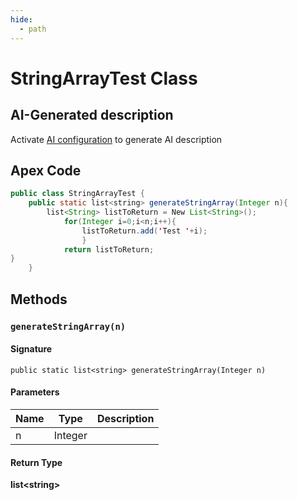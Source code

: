 ```yaml
---
hide:
  - path
---
```


# StringArrayTest Class

## AI-Generated description

Activate [AI configuration](https://sfdx-hardis.cloudity.com/salesforce-ai-setup/) to generate AI description

## Apex Code

```java
public class StringArrayTest {
	public static list<string> generateStringArray(Integer n){
        list<String> listToReturn = New List<String>();
            for(Integer i=0;i<n;i++){
                listToReturn.add('Test '+i);
                }
            return listToReturn;
}
    }
```

## Methods
### `generateStringArray(n)`

#### Signature
```apex
public static list<string> generateStringArray(Integer n)
```

#### Parameters
| Name | Type | Description |
|------|------|-------------|
| n | Integer |  |

#### Return Type
**list&lt;string&gt;**